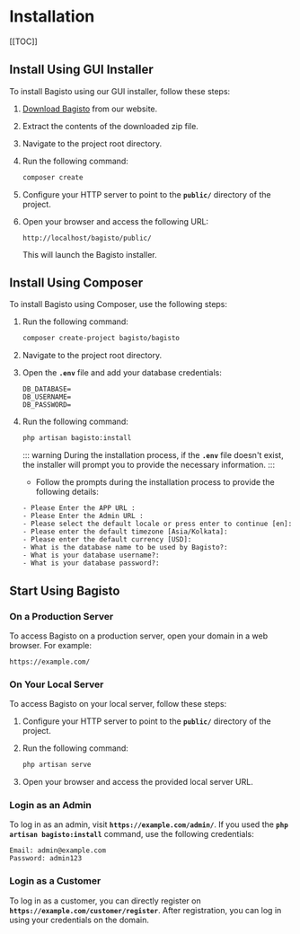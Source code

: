 # Installation

[[TOC]]

## Install Using GUI Installer

To install Bagisto using our GUI installer, follow these steps:

1. [Download Bagisto](https://bagisto.com/en/download/) from our website.
2. Extract the contents of the downloaded zip file.
3. Navigate to the project root directory.
4. Run the following command:

    ```sh
    composer create
    ```

5. Configure your HTTP server to point to the **`public/`** directory of the project.
6. Open your browser and access the following URL:

    ```
    http://localhost/bagisto/public/
    ```

   This will launch the Bagisto installer.

## Install Using Composer

To install Bagisto using Composer, use the following steps:

1. Run the following command:

    ```sh
    composer create-project bagisto/bagisto
    ```

2. Navigate to the project root directory.
3. Open the **`.env`** file and add your database credentials:

    ```editorconfig
    DB_DATABASE=
    DB_USERNAME=
    DB_PASSWORD=
    ```

4. Run the following command:

    ```sh
    php artisan bagisto:install
    ```

    ::: warning
    During the installation process, if the **`.env`** file doesn't exist, the installer will prompt you to provide the necessary information.
    :::

    - Follow the prompts during the installation process to provide the following details:

    ```
    - Please Enter the APP URL :
    - Please Enter the Admin URL : 
    - Please select the default locale or press enter to continue [en]:
    - Please enter the default timezone [Asia/Kolkata]:
    - Please enter the default currency [USD]:
    - What is the database name to be used by Bagisto?:
    - What is your database username?:
    - What is your database password?:
    ```

## Start Using Bagisto

### On a Production Server

To access Bagisto on a production server, open your domain in a web browser. For example:

```
https://example.com/
```

### On Your Local Server

To access Bagisto on your local server, follow these steps:

1. Configure your HTTP server to point to the **`public/`** directory of the project.
2. Run the following command:

    ```sh
    php artisan serve
    ```

3. Open your browser and access the provided local server URL.

### Login as an Admin

To log in as an admin, visit **`https://example.com/admin/`**. If you used the **`php artisan bagisto:install`** command, use the following credentials:

```
Email: admin@example.com
Password: admin123
```

### Login as a Customer

To log in as a customer, you can directly register on **`https://example.com/customer/register`**. After registration, you can log in using your credentials on the domain.